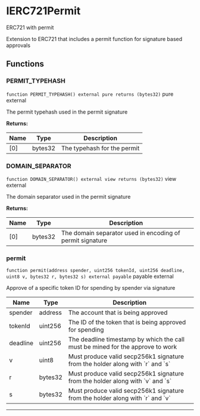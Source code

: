 

# IERC721Permit


ERC721 with permit

Extension to ERC721 that includes a permit function for signature based approvals





## Functions
### PERMIT_TYPEHASH


`function PERMIT_TYPEHASH() external pure returns (bytes32)` pure external

The permit typehash used in the permit signature




**Returns:**

| Name | Type | Description |
| ---- | ---- | ----------- |
| [0] | bytes32 | The typehash for the permit |

### DOMAIN_SEPARATOR


`function DOMAIN_SEPARATOR() external view returns (bytes32)` view external

The domain separator used in the permit signature




**Returns:**

| Name | Type | Description |
| ---- | ---- | ----------- |
| [0] | bytes32 | The domain separator used in encoding of permit signature |

### permit


`function permit(address spender, uint256 tokenId, uint256 deadline, uint8 v, bytes32 r, bytes32 s) external payable` payable external

Approve of a specific token ID for spending by spender via signature



| Name | Type | Description |
| ---- | ---- | ----------- |
| spender | address | The account that is being approved |
| tokenId | uint256 | The ID of the token that is being approved for spending |
| deadline | uint256 | The deadline timestamp by which the call must be mined for the approve to work |
| v | uint8 | Must produce valid secp256k1 signature from the holder along with &#x60;r&#x60; and &#x60;s&#x60; |
| r | bytes32 | Must produce valid secp256k1 signature from the holder along with &#x60;v&#x60; and &#x60;s&#x60; |
| s | bytes32 | Must produce valid secp256k1 signature from the holder along with &#x60;r&#x60; and &#x60;v&#x60; |






---

